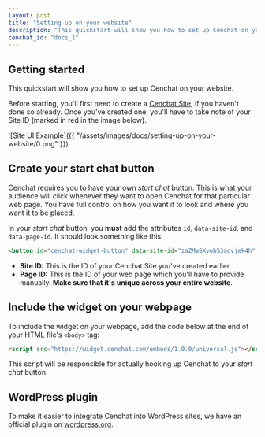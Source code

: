 ```yaml
---
layout: post
title: "Setting up on your website"
description: "This quickstart will show you how to set up Cenchat on your website."
cenchat_id: "docs_1"
---
```


## Getting started

This quickstart will show you how to set up Cenchat on your website.

Before starting, you'll first need to create a [Cenchat Site](https://web.cenchat.com/sites/new), if you haven't done so already. Once you've created one, you'll have to take note of your Site ID (marked in red in the image below).

![Site UI Example]({{ "/assets/images/docs/setting-up-on-your-website/0.png" }})

## Create your start chat button

Cenchat requires you to have your own *start chat* button. This is what your audience will click whenever they want to open Cenchat for that particular web page. You have full control on how you want it to look and where you want it to be placed.

In your *start chat* button, you  **must** add the attributes `id`, `data-site-id`, and `data-page-id`. It should look something like this:

```html
<button id="cenchat-widget-button" data-site-id="zaZMwSXvob53aqvjek4h" data-page-id="1">Start Chat</button>
```

- **Site ID:** This is the ID of your Cenchat Site you've created earlier.
- **Page ID:** This is the ID of your web page which you'll have to provide manually. **Make sure that it's unique across your entire website**.

## Include the widget on your webpage

To include the widget on your webpage, add the code below at the end of your HTML file's `<body>` tag:

```html
<script src="https://widget.cenchat.com/embeds/1.0.0/universal.js"></script>
```

This script will be responsible for actually hooking up Cenchat to your *start chat* button.

## WordPress plugin

To make it easier to integrate Cenchat into WordPress sites, we have an official plugin on [wordpress.org](https://wordpress.org/plugins/cenchat-comments/).
